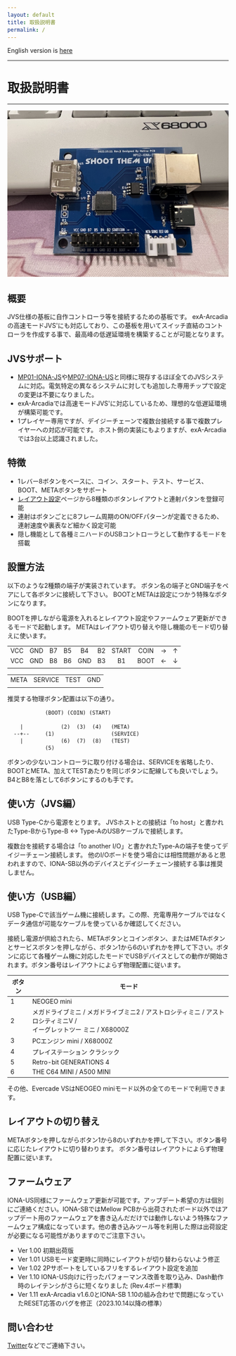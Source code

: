 ```yaml
---
layout: default
title: 取扱説明書
permalink: /
---
```

English version is [here](en)

---
# 取扱説明書
---
![](device.jpg)
## 概要
JVS仕様の基板に自作コントローラ等を接続するための基板です。
exA-Arcadiaの高速モードJVS'にも対応しており、この基板を用いてスイッチ直結のコントローラを作成する事で、最高峰の低遅延環境を構築することが可能となります。

## JVSサポート
- [MP01-IONA-JS](https://toyoshim.github.io/iona-js/)や[MP07-IONA-US](https://toyoshim.github.io/iona-us/)と同様に現存するほぼ全てのJVSシステムに対応。電気特定の異なるシステムに対しても追加した専用チップで設定の変更は不要になりました。
- exA-Arcadiaでは高速モードJVS'に対応しているため、理想的な低遅延環境が構築可能です。
- 1プレイヤー専用ですが、デイジーチェーンで複数台接続する事で複数プレイヤーへの対応が可能です。
ホスト側の実装にもよりますが、exA-Arcadiaでは3台以上認識されました。

## 特徴
- 1レバー8ボタンをベースに、コイン、スタート、テスト、サービス、BOOT、METAボタンをサポート
- [レイアウト設定](setting)ページから8種類のボタンレイアウトと連射パタンを登録可能
- 連射はボタンごとに8フレーム周期のON/OFFパターンが定義できるため、連射速度や裏表など細かく設定可能
- 隠し機能として各種ミニハードのUSBコントローラとして動作するモードを搭載

## 設置方法
以下のような2種類の端子が実装されています。
ボタン名の端子とGND端子をペアにして各ボタンに接続して下さい。
BOOTとMETAは設定につかう特殊なボタンになります。

BOOTを押しながら電源を入れるとレイアウト設定やファームウェア更新ができるモードで起動します。
METAはレイアウト切り替えや隠し機能のモード切り替えに使います。

|     |     |     |     |     |     |       |      |     |     |
| :-: | :-: | :-: | :-: | :-: | :-: | :---: | :--: | :-: | :-: |
| VCC | GND | B7  | B5  | B4  | B2  | START | COIN | →   | ↑   |
| VCC | GND | B8  | B6  | GND | B3  | B1    | BOOT | ←   | ↓   |
|     |     |     |     |     |     |       |      |     |     |

|      |         |      |     |
| ---- | ------- | ---- | --- |
| META | SERVICE | TEST | GND |
|      |         |      |     |

推奨する物理ボタン配置は以下の通り。

```
            (BOOT) (COIN) (START)

    |            (2)  (3)  (4)   (META)
  --+--     (1)                  (SERVICE)
    |            (6)  (7)  (8)   (TEST)
            (5)
```

ボタンの少ないコントローラに取り付ける場合は、SERVICEを省略したり、BOOTとMETA、加えてTESTあたりを同じボタンに配線しても良いでしょう。B4とB8を落として6ボタンにするのも手です。

## 使い方（JVS編）
USB Type-Cから電源をとります。
JVSホストとの接続は「to host」と書かれたType-BからType-B <-> Type-AのUSBケーブルで接続します。

複数台を接続する場合は「to another I/O」と書かれたType-Aの端子を使ってデイジーチェーン接続します。
他のI/Oボードを使う場合には相性問題があると思われますので、IONA-SB以外のデバイスとデイジーチェーン接続する事は推奨しません。

## 使い方（USB編）
USB Type-Cで該当ゲーム機に接続します。この際、充電専用ケーブルではなくデータ通信が可能なケーブルを使っているか確認してください。

接続し電源が供給されたら、METAボタンとコインボタン、またはMETAボタンとサービスボタンを押しながら、ボタン1から6のいずれかを押して下さい。ボタンに応じて各種ゲーム機に対応したモードでUSBデバイスとしての動作が開始されます。ボタン番号はレイアウトによらず物理配置に従います。

| ボタン | モード |
| ------| ----- |
| 1     | NEOGEO mini
| 2     | メガドライブミニ / メガドライブミニ2 / アストロシティミニ / アストロシティミニV /<br> イーグレットツー ミニ / X68000Z
| 3     | PCエンジン mini / X68000Z
| 4     | プレイステーション クラシック
| 5     | Retro-bit GENERATIONS 4
| 6     | THE C64 MINI / A500 MINI

その他、Evercade VSはNEOGEO miniモード以外の全てのモードで利用できます。

## レイアウトの切り替え
METAボタンを押しながらボタン1から8のいずれかを押して下さい。ボタン番号に応じたレイアウトに切り替わります。
ボタン番号はレイアウトによらず物理配置に従います。

## ファームウェア
IONA-US同様にファームウェア更新が可能です。アップデート希望の方は個別にご連絡ください。IONA-SBではMellow PCBから出荷されたボード以外ではアップデート用のファームウェアを書き込んだだけでは動作しないよう特殊なファームウェア構成になっています。他の書き込みツール等を利用した際は出荷設定が必要になる可能性がありますのでご注意下さい。

- Ver 1.00 初期出荷版
- Ver 1.01 USBモード変更時に同時にレイアウトが切り替わらないよう修正
- Ver 1.02 2Pサポートをしているフリをするレイアウト設定を追加
- Ver 1.10 IONA-US向けに行ったパフォーマンス改善を取り込み、Dash動作時のレイテンシがさらに短くなりました (Rev.4ボード標準)
- Ver 1.11 exA-Arcadia v1.6.0とIONA-SB 1.10の組み合わせで問題になっていたRESET応答のバグを修正（2023.10.14以降の標準）

## 問い合わせ
[Twitter](https://twitter.com/toyoshim)などでご連絡下さい。
